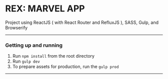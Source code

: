 REX: MARVEL APP
================

Project using ReactJS ( with React Router and RefluxJS ), SASS, Gulp, and Browserify

---

### Getting up and running

1. Run `npm install` from the root directory
2. Run `gulp dev`
3. To prepare assets for production, run the `gulp prod`

---
